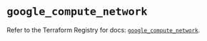 # `google_compute_network`

Refer to the Terraform Registry for docs: [`google_compute_network`](https://registry.terraform.io/providers/hashicorp/google/5.22.0/docs/resources/compute_network).
